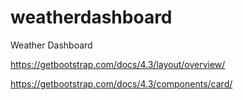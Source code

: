 # weatherdashboard
Weather Dashboard

https://getbootstrap.com/docs/4.3/layout/overview/





https://getbootstrap.com/docs/4.3/components/card/